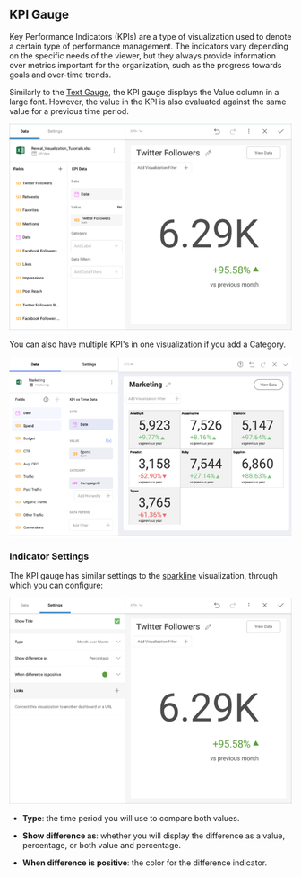 ## KPI Gauge

Key Performance Indicators (KPIs) are a type of visualization used to
denote a certain type of performance management. The indicators vary
depending on the specific needs of the viewer, but they always provide
information over metrics important for the organization, such as the
progress towards goals and over-time trends.

Similarly to the [Text Gauge](gauge-views.html#text-gauge), the KPI gauge
displays the Value column in a large font. However, the value in the KPI
is also evaluated against the same value for a previous time period.

![KPI Gauge view in the Visualization editor](images/pivot-editor-view-kpi-gauge.png)

You can also have multiple KPI's in one visualization if you add a
Category.

![Multiple KPI Gauges](images/multiple-kpi-gauges.png)

### Indicator Settings

The KPI gauge has similar settings to the [sparkline](sparkline-charts.md)
visualization, through which you can configure:

![Advanced Settings KPI Gauge](images/advanced-settings-kpi-gauge.png)

  - **Type**: the time period you will use to compare both values.

  - **Show difference as**: whether you will display the difference as a
    value, percentage, or both value and percentage.

  - **When difference is positive**: the color for the difference
    indicator.
